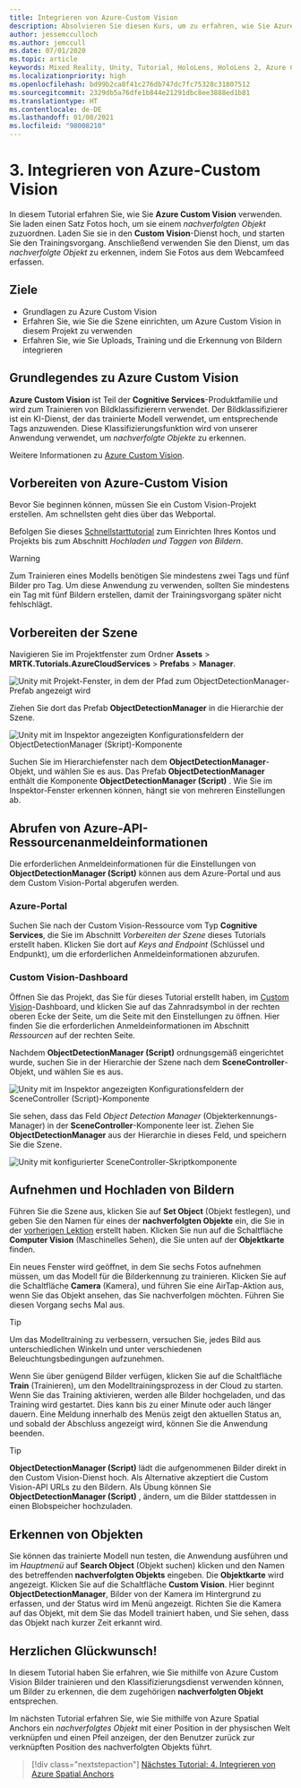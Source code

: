 ```yaml
---
title: Integrieren von Azure-Custom Vision
description: Absolvieren Sie diesen Kurs, um zu erfahren, wie Sie Azure Custom Vision innerhalb einer HoloLens 2-Mixed Reality-Anwendung implementieren.
author: jessemcculloch
ms.author: jemccull
ms.date: 07/01/2020
ms.topic: article
keywords: Mixed Reality, Unity, Tutorial, HoloLens, HoloLens 2, Azure Custom Vision, Azure Cognitive Services, Azure Cloud Services, Windows 10
ms.localizationpriority: high
ms.openlocfilehash: bd99b2ca8f41c276db747dc7fc75328c31807512
ms.sourcegitcommit: 2329db5a76dfe1b844e21291dbc8ee3888ed1b81
ms.translationtype: HT
ms.contentlocale: de-DE
ms.lasthandoff: 01/08/2021
ms.locfileid: "98008210"
---
```

# <a name="3-integrating-azure-custom-vision"></a>3. Integrieren von Azure-Custom Vision

In diesem Tutorial erfahren Sie, wie Sie **Azure Custom Vision** verwenden. Sie laden einen Satz Fotos hoch, um sie einem *nachverfolgten Objekt* zuzuordnen. Laden Sie sie in den **Custom Vision**-Dienst hoch, und starten Sie den Trainingsvorgang. Anschließend verwenden Sie den Dienst, um das *nachverfolgte Objekt* zu erkennen, indem Sie Fotos aus dem Webcamfeed erfassen.

## <a name="objectives"></a>Ziele

* Grundlagen zu Azure Custom Vision
* Erfahren Sie, wie Sie die Szene einrichten, um Azure Custom Vision in diesem Projekt zu verwenden
* Erfahren Sie, wie Sie Uploads, Training und die Erkennung von Bildern integrieren

## <a name="understanding-azure-custom-vision"></a>Grundlegendes zu Azure Custom Vision

**Azure Custom Vision** ist Teil der **Cognitive Services**-Produktfamilie und wird zum Trainieren von Bildklassifizierern verwendet. Der Bildklassifizierer ist ein KI-Dienst, der das trainierte Modell verwendet, um entsprechende Tags anzuwenden. Diese Klassifizierungsfunktion wird von unserer Anwendung verwendet, um *nachverfolgte Objekte* zu erkennen.

Weitere Informationen zu [Azure Custom Vision](https://docs.microsoft.com/azure/cognitive-services/custom-vision-service/home).

## <a name="preparing-azure-custom-vision"></a>Vorbereiten von Azure-Custom Vision

Bevor Sie beginnen können, müssen Sie ein Custom Vision-Projekt erstellen. Am schnellsten geht dies über das Webportal.

Befolgen Sie dieses [Schnellstarttutorial](https://docs.microsoft.com/azure/cognitive-services/custom-vision-service/getting-started-build-a-classifier#choose-training-images) zum Einrichten Ihres Kontos und Projekts bis zum Abschnitt *Hochladen und Taggen von Bildern*.

> [!WARNING]
> Zum Trainieren eines Modells benötigen Sie mindestens zwei Tags und fünf Bilder pro Tag. Um diese Anwendung zu verwenden, sollten Sie mindestens ein Tag mit fünf Bildern erstellen, damit der Trainingsvorgang später nicht fehlschlägt.

## <a name="preparing-the-scene"></a>Vorbereiten der Szene

Navigieren Sie im Projektfenster zum Ordner **Assets** > **MRTK.Tutorials.AzureCloudServices** > **Prefabs** > **Manager**.

![Unity mit Projekt-Fenster, in dem der Pfad zum ObjectDetectionManager-Prefab angezeigt wird](images/mr-learning-azure/tutorial3-section4-step1-1.png)

Ziehen Sie dort das Prefab **ObjectDetectionManager** in die Hierarchie der Szene.

![Unity mit im Inspektor angezeigten Konfigurationsfeldern der ObjectDetectionManager (Skript)-Komponente](images/mr-learning-azure/tutorial3-section4-step1-2.png)

Suchen Sie im Hierarchiefenster nach dem **ObjectDetectionManager**-Objekt, und wählen Sie es aus.
Das Prefab **ObjectDetectionManager** enthält die Komponente **ObjectDetectionManager (Script)** . Wie Sie im Inspektor-Fenster erkennen können, hängt sie von mehreren Einstellungen ab.

## <a name="retrieving-azure-api-resource-credentials"></a>Abrufen von Azure-API-Ressourcenanmeldeinformationen

Die erforderlichen Anmeldeinformationen für die Einstellungen von **ObjectDetectionManager (Script)** können aus dem Azure-Portal und aus dem Custom Vision-Portal abgerufen werden.

### <a name="azure-portal"></a>Azure-Portal

Suchen Sie nach der Custom Vision-Ressource vom Typ **Cognitive Services**, die Sie im Abschnitt *Vorbereiten der Szene* dieses Tutorials erstellt haben. Klicken Sie dort auf *Keys and Endpoint* (Schlüssel und Endpunkt), um die erforderlichen Anmeldeinformationen abzurufen.

### <a name="custom-vision-dashboard"></a>Custom Vision-Dashboard

Öffnen Sie das Projekt, das Sie für dieses Tutorial erstellt haben, im [Custom Vision](https://www.customvision.ai/projects)-Dashboard, und klicken Sie auf das Zahnradsymbol in der rechten oberen Ecke der Seite, um die Seite mit den Einstellungen zu öffnen. Hier finden Sie die erforderlichen Anmeldeinformationen im Abschnitt *Ressourcen* auf der rechten Seite.

Nachdem **ObjectDetectionManager (Script)** ordnungsgemäß eingerichtet wurde, suchen Sie in der Hierarchie der Szene nach dem **SceneController**-Objekt, und wählen Sie es aus.

![Unity mit im Inspektor angezeigten Konfigurationsfeldern der SceneController (Script)-Komponente](images/mr-learning-azure/tutorial3-section4-step1-3.png)

Sie sehen, dass das Feld *Object Detection Manager* (Objekterkennungs-Manager) in der **SceneController**-Komponente leer ist. Ziehen Sie **ObjectDetectionManager** aus der Hierarchie in dieses Feld, und speichern Sie die Szene.

![Unity mit konfigurierter SceneController-Skriptkomponente](images/mr-learning-azure/tutorial3-section4-step1-4.png)

## <a name="take-and-upload-images"></a>Aufnehmen und Hochladen von Bildern

Führen Sie die Szene aus, klicken Sie auf **Set Object** (Objekt festlegen), und geben Sie den Namen für eines der **nachverfolgten Objekte** ein, die Sie in der [vorherigen Lektion](mr-learning-azure-02.md) erstellt haben. Klicken Sie nun auf die Schaltfläche **Computer Vision** (Maschinelles Sehen), die Sie unten auf der **Objektkarte** finden.

Ein neues Fenster wird geöffnet, in dem Sie sechs Fotos aufnehmen müssen, um das Modell für die Bilderkennung zu trainieren. Klicken Sie auf die Schaltfläche **Camera** (Kamera), und führen Sie eine AirTap-Aktion aus, wenn Sie das Objekt ansehen, das Sie nachverfolgen möchten. Führen Sie diesen Vorgang sechs Mal aus.

> [!TIP]
> Um das Modelltraining zu verbessern, versuchen Sie, jedes Bild aus unterschiedlichen Winkeln und unter verschiedenen Beleuchtungsbedingungen aufzunehmen.

Wenn Sie über genügend Bilder verfügen, klicken Sie auf die Schaltfläche **Train** (Trainieren), um den Modelltrainingsprozess in der Cloud zu starten. Wenn Sie das Training aktivieren, werden alle Bilder hochgeladen, und das Training wird gestartet. Dies kann bis zu einer Minute oder auch länger dauern. Eine Meldung innerhalb des Menüs zeigt den aktuellen Status an, und sobald der Abschluss angezeigt wird, können Sie die Anwendung beenden.

> [!TIP]
> **ObjectDetectionManager (Script)** lädt die aufgenommenen Bilder direkt in den Custom Vision-Dienst hoch. Als Alternative akzeptiert die Custom Vision-API URLs zu den Bildern. Als Übung können Sie **ObjectDetectionManager (Script)** , ändern, um die Bilder stattdessen in einen Blobspeicher hochzuladen.

## <a name="detect-objects"></a>Erkennen von Objekten

Sie können das trainierte Modell nun testen, die Anwendung ausführen und im *Hauptmenü* auf **Search Object** (Objekt suchen) klicken und den Namen des betreffenden **nachverfolgten Objekts** eingeben. Die **Objektkarte** wird angezeigt. Klicken Sie auf die Schaltfläche **Custom Vision**. Hier beginnt **ObjectDetectionManager**, Bilder von der Kamera im Hintergrund zu erfassen, und der Status wird im Menü angezeigt. Richten Sie die Kamera auf das Objekt, mit dem Sie das Modell trainiert haben, und Sie sehen, dass das Objekt nach kurzer Zeit erkannt wird.

## <a name="congratulations"></a>Herzlichen Glückwunsch!

In diesem Tutorial haben Sie erfahren, wie Sie mithilfe von Azure Custom Vision Bilder trainieren und den Klassifizierungsdienst verwenden können, um Bilder zu erkennen, die dem zugehörigen **nachverfolgten Objekt** entsprechen.

Im nächsten Tutorial erfahren Sie, wie Sie mithilfe von Azure Spatial Anchors ein *nachverfolgtes Objekt* mit einer Position in der physischen Welt verknüpfen und einen Pfeil anzeigen, der den Benutzer zurück zur verknüpften Position des nachverfolgten Objekts führt.

> [!div class="nextstepaction"]
> [Nächstes Tutorial: 4. Integrieren von Azure Spatial Anchors](mr-learning-azure-04.md)
